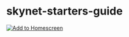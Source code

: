 # skynet-starters-guide

[![Add to Homescreen](https://siasky.net/CADKZ7bTyVRjMmyMnEsUKDidqdmdaNHaJP25cp_3YGQlkg)](https://homescreen.hns.siasky.net/#/skylink/AQCIcIe2dq4na7MA5Tu7GBdekAgABBj4Z6Q8_2TcmrD0AQ/)
